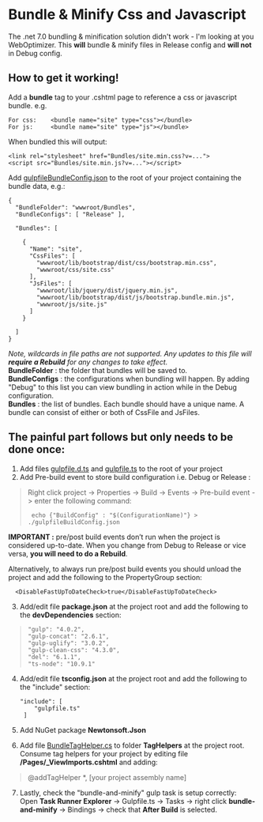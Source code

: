# Bundle & Minify Css and Javascript

The .net 7.0 bundling & minification solution didn't work - I'm looking at you WebOptimizer. This **will** bundle & minify files in Release config and **will not** in Debug config.

## How to get it working!

Add a **bundle** tag to your .cshtml page to reference a css or javascript bundle. e.g.

	For css:	<bundle name="site" type="css"></bundle>
	For js:		<bundle name="site" type="js"></bundle>
When bundled this will output:

    <link rel="stylesheet" href="Bundles/site.min.css?v=...">
    <script src="Bundles/site.min.js?v=..."></script>

Add [gulpfileBundleConfig.json](https://github.com/sur1969/BundeMinify/blob/master/BundeMinify/gulpfileBundleConfig.json) to the root of your project containing the bundle data, e.g.:

    {
      "BundleFolder": "wwwroot/Bundles",
      "BundleConfigs": [ "Release" ], 
    
      "Bundles": [
    
        {
          "Name": "site",
          "CssFiles": [
            "wwwroot/lib/bootstrap/dist/css/bootstrap.min.css",
            "wwwroot/css/site.css"
          ],
          "JsFiles": [
            "wwwroot/lib/jquery/dist/jquery.min.js",
            "wwwroot/lib/bootstrap/dist/js/bootstrap.bundle.min.js",
            "wwwroot/js/site.js"
          ]
        }
    
      ]
    }
 
*Note, wildcards in file paths are not supported. Any updates to this file will **require a Rebuild** for any changes to take effect.*  
**BundleFolder** : the folder that bundles will be saved to.  
**BundleConfigs** : the configurations when bundling will happen. By adding "Debug" to this list you can view bundling in action while in the Debug configuration.  
**Bundles** : the list of bundles. Each bundle should have a unique name. A bundle can consist of either or both of CssFile and JsFiles.  

## The painful part follows but only needs to be done once:

1. Add files [gulpfile.d.ts](https://github.com/sur1969/BundeMinify/blob/master/BundeMinify/gulpfile.d.ts)  and [gulpfile.ts](https://github.com/sur1969/BundeMinify/blob/master/BundeMinify/gulpfile.ts) to the root of your project
2. Add Pre-build event to store build configuration i.e. Debug or Release :

> Right click project -> Properties -> Build -> Events -> Pre-build
> event -> enter the following command:
> 
>      echo {"BuildConfig" : "$(ConfigurationName)"} > ./gulpfileBuildConfig.json
**IMPORTANT :**  pre/post build events don’t run when the project is considered up-to-date. When you change from Debug to Release or vice versa, **you will need to do a Rebuild**.

Alternatively, to always run pre/post build events you should unload the project and add the following to the PropertyGroup section:

      <DisableFastUpToDateCheck>true</DisableFastUpToDateCheck>

3. Add/edit file **package.json** at the project root and add the following to the **devDependencies** section: 
>     "gulp": "4.0.2",
>     "gulp-concat": "2.6.1",
>     "gulp-uglify": "3.0.2",
>     "gulp-clean-css": "4.3.0",
>     "del": "6.1.1",
>     "ts-node": "10.9.1"
4. Add/edit file **tsconfig.json** at the project root and add the following to the "include" section:

       "include": [
           "gulpfile.ts"
        ]

5. Add NuGet package **Newtonsoft.Json**
6. Add file [BundleTagHelper.cs](https://github.com/sur1969/BundeMinify/blob/master/BundeMinify/TagHelpers/BundleTagHelper.cs) to folder **TagHelpers** at the project root.
   Consume tag helpers for your project by editing file **/Pages/_ViewImports.cshtml** and adding:
>  @addTagHelper *, [your project assembly name]
7. Lastly, check the "bundle-and-minify" gulp task is setup correctly:  
Open **Task Runner Explorer** -> Gulpfile.ts -> Tasks -> right click **bundle-and-minify** -> Bindings -> check that **After Build** is selected.
